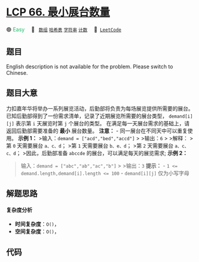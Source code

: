 # [LCP 66. 最小展台数量](https://leetcode.cn/problems/600YaG)

🟢 <font color=#15bd66>Easy</font>&emsp; 🔖&ensp; [`数组`](/leetcode/outline/tag/array.md) [`哈希表`](/leetcode/outline/tag/hash-table.md) [`字符串`](/leetcode/outline/tag/string.md) [`计数`](/leetcode/outline/tag/counting.md)&emsp; 🔗&ensp;[`LeetCode`](https://leetcode.cn/problems/600YaG)

## 题目

English description is not available for the problem. Please switch to
Chinese.


## 题目大意

力扣嘉年华将举办一系列展览活动，后勤部将负责为每场展览提供所需要的展台。 已知后勤部得到了一份需求清单，记录了近期展览所需要的展台类型，
`demand[i][j]` 表示第 `i` 天展览时第 `j` 个展台的类型。 在满足每一天展台需求的基础上，请返回后勤部需要准备的 **最小**
展台数量。 **注意：** \- 同一展台在不同天中可以重复使用。 **示例 1：** >输入：`demand =
["acd","bed","accd"]` > >输出：`6` > >解释： >第 `0` 天需要展台 `a、c、d`； >第 `1` 天需要展台
`b、e、d`； >第 `2` 天需要展台 `a、c、c、d`； >因此，后勤部准备 `abccde` 的展台，可以满足每天的展览需求; **示例 2：**
>输入：`demand = ["abc","ab","ac","b"]` > >输出：`3` **提示：** \- `1 <=
demand.length,demand[i].length <= 100` \- `demand[i][j]` 仅为小写字母


## 解题思路

#### 复杂度分析

- **时间复杂度**：`O()`，
- **空间复杂度**：`O()`，

## 代码

```javascript

```